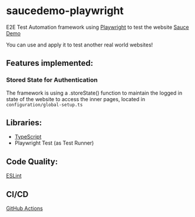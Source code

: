 # saucedemo-playwright

E2E Test Automation framework using [Playwright](https://playwright.dev/docs/intro) to test the website [Sauce Demo](https://www.saucedemo.com/)

You can use and apply it to test another real world websites!

## Features implemented:
### Stored State for Authentication
The framework is using a .storeState() function to maintain the logged in state of the website to access the inner pages, located in `configuration/global-setup.ts`

## Libraries:
- [TypeScript](https://www.typescriptlang.org/docs/handbook/intro.html)
- Playwright Test (as Test Runner)

## Code Quality:

[ESLint](https://eslint.org/docs/user-guide/configuring/)

## CI/CD
[GitHub Actions](https://docs.github.com/en/actions)

